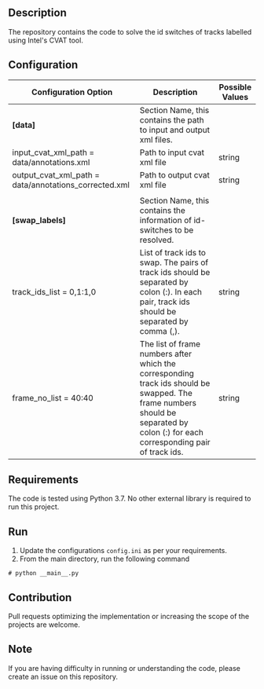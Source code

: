 ## Description

The repository contains the code to solve the id switches of tracks labelled using Intel's CVAT tool.

## Configuration
| Configuration Option | Description  | Possible Values |
| ------------- | ------------- | ------------- |
| **[data]**  | Section Name, this contains the path to input and output xml files. | |
| input_cvat_xml_path = data/annotations.xml  | Path to input cvat xml file | string |
| output_cvat_xml_path = data/annotations_corrected.xml  | Path to output cvat xml file | string |
|  |  |
| **[swap_labels]**  | Section Name, this contains the information of id-switches to be resolved. | |
| track_ids_list = 0,1:1,0  | List of track ids to swap. The pairs of track ids should be separated by colon (:). In each pair, track ids should be separated by comma (,). | string |
| frame_no_list = 40:40  | The list of frame numbers after which the corresponding track ids should be swapped. The frame numbers should be separated by colon (:) for each corresponding pair of track ids.| string |

## Requirements

The code is tested using Python 3.7. No other external library is required to run this project.

## Run
1. Update the configurations `config.ini` as per your requirements.
2. From the main directory, run the following command
```
# python __main__.py
```

## Contribution
Pull requests optimizing the implementation or increasing the scope of the projects are welcome.

## Note
If you are having difficulty in running or understanding the code, please create an issue on this repository.